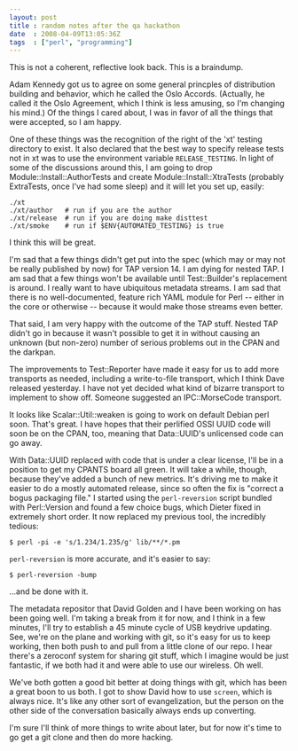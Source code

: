 ```yaml
---
layout: post
title : random notes after the qa hackathon
date  : 2008-04-09T13:05:36Z
tags  : ["perl", "programming"]
---
```

This is not a coherent, reflective look back.  This is a braindump.

Adam Kennedy got us to agree on some general princples of distribution building and behavior, which he called the Oslo Accords.  (Actually, he called it the Oslo Agreement, which I think is less amusing, so I'm changing his mind.)  Of the things I cared about, I was in favor of all the things that were accepted, so I am happy.

One of these things was the recognition of the right of the 'xt' testing directory to exist.  It also declared that the best way to specify release tests not in xt was to use the environment variable `RELEASE_TESTING`.  In light of some of the discussions around this, I am going to drop Module::Install::AuthorTests and create Module::Install::XtraTests (probably ExtraTests, once I've had some sleep) and it will let you set up, easily:

    ./xt
    ./xt/author   # run if you are the author
    ./xt/release  # run if you are doing make disttest
    ./xt/smoke    # run if $ENV{AUTOMATED_TESTING} is true

I think this will be great.

I'm sad that a few things didn't get put into the spec (which may or may not be really published by now) for TAP version 14.  I am dying for nested TAP.  I am sad that a few things won't be available until Test::Builder's replacement is around.  I really want to have ubiquitous metadata streams.  I am sad that there is no well-documented, feature rich YAML module for Perl -- either in the core or otherwise -- because it would make those streams even better.

That said, I am very happy with the outcome of the TAP stuff.  Nested TAP didn't go in because it wasn't possible to get it in without causing an unknown (but non-zero) number of serious problems out in the CPAN and the darkpan.

The improvements to Test::Reporter have made it easy for us to add more transports as needed, including a write-to-file transport, which I think Dave released yesterday.  I have not yet decided what kind of bizarre transport to implement to show off.  Someone suggested an IPC::MorseCode transport.

It looks like Scalar::Util::weaken is going to work on default Debian perl soon.  That's great.  I have hopes that their perlified OSSI UUID code will soon be on the CPAN, too, meaning that Data::UUID's unlicensed code can go away.

With Data::UUID replaced with code that is under a clear license, I'll be in a position to get my CPANTS board all green.  It will take a while, though, because they've added a bunch of new metrics.  It's driving me to make it easier to do a mostly automated release, since so often the fix is "correct a bogus packaging file."  I started using the `perl-reversion` script bundled with Perl::Version and found a few choice bugs, which Dieter fixed in extremely short order.  It now replaced my previous tool, the incredibly tedious:

    $ perl -pi -e 's/1.234/1.235/g' lib/**/*.pm

`perl-reversion` is more accurate, and it's easier to say:

    $ perl-reversion -bump

...and be done with it.

The metadata repositor that David Golden and I have been working on has been going well.  I'm taking a break from it for now, and I think in a few minutes, I'll try to establish a 45 minute cycle of USB keydrive updating.  See, we're on the plane and working with git, so it's easy for us to keep working, then both push to and pull from a little clone of our repo.  I hear there's a zeroconf system for sharing git stuff, which I imagine would be just fantastic, if we both had it and were able to use our wireless.  Oh well.

We've both gotten a good bit better at doing things with git, which has been a great boon to us both.  I got to show David how to use `screen`, which is always nice.  It's like any other sort of evangelization, but the person on the other side of the conversation basically always ends up converting.

I'm sure I'll think of more things to write about later, but for now it's time to go get a git clone and then do more hacking.
